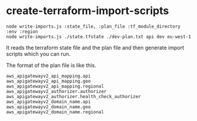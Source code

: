 # create-terraform-import-scripts


```
node write-imports.js :state_file, :plan_file :tf_module_directory :env :region
node write-imports.js ./state.tfstate ./dev-plan.txt api dev eu-west-1
```

It reads the terraform state file and the plan file and then generate import scripts which you can run.

The format of the plan file is like this.

```
aws_apigatewayv2_api_mapping.api
aws_apigatewayv2_api_mapping.geo
aws_apigatewayv2_api_mapping.regional
aws_apigatewayv2_authorizer.authorizer
aws_apigatewayv2_authorizer.health_check_authorizer
aws_apigatewayv2_domain_name.api
aws_apigatewayv2_domain_name.geo
aws_apigatewayv2_domain_name.regional
```
